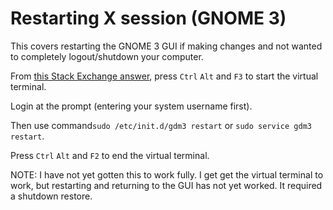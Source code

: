 # Restarting X session (GNOME 3) #

This covers restarting the GNOME 3 GUI if making changes and not wanted to completely logout/shutdown your computer.

From [this Stack Exchange answer](https://unix.stackexchange.com/a/87195), press `Ctrl` `Alt` and `F3` to start the virtual terminal.

Login at the prompt (entering your system username first).

Then use command`sudo /etc/init.d/gdm3 restart` or `sudo service gdm3 restart`.

Press `Ctrl` `Alt` and `F2` to end the virtual terminal.

NOTE: I have not yet gotten this to work fully. I get get the virtual terminal to work, but restarting and returning to the GUI has not yet worked. It required a shutdown restore.
